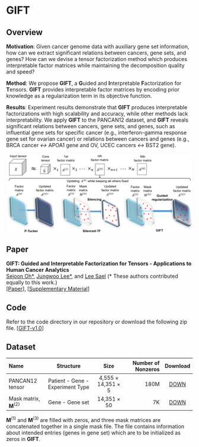 # GIFT

Overview
---------------

**Motivation**: Given cancer genome data with auxiliary gene set information, how can we extract significant
relations between cancers, gene sets, and genes? How can we devise a tensor factorization method which
produces interpretable factor matrices while maintaining the decomposition quality and speed?

**Method**: We propose **GIFT**, a **G**uided and **I**nterpretable **F**actorization for **T**ensors. **GIFT** provides interpretable
factor matrices by encoding prior knowledge as a regularization term in its objective function.

**Results**: Experiment results demonstrate that **GIFT** produces interpretable factorizations with high scalability
and accuracy, while other methods lack interpretability. We apply **GIFT** to the PANCAN12 dataset,
and **GIFT** reveals significant relations between cancers, gene sets, and genes, such as influential gene
sets for specific cancer (e.g., interferon-gamma response gene set for ovarian cancer) or relations between
cancers and genes (e.g., BRCA cancer *<->* APOA1 gene and OV, UCEC cancers *<->* BST2 gene).

![overview_img](/img/overall.png)


Paper
---------------

**GIFT: Guided and Interpretable Factorization for Tensors - Applications to Human Cancer Analytics**  
[Sejoon Oh*](https://www.sejoonoh.com/), [Jungwoo Lee*](https://datalab.snu.ac.kr/~ljw9111/), and [Lee Sael](http://www3.cs.stonybrook.edu/~sael/) (* These authors contributed equally to this work.)   
[[Paper](/paper/GIFT.pdf)], [[Supplementary Material](/paper/supple.pdf)]

Code
---------------
Refer to the code directory in our repository or download the following zip file.
[[GIFT-v1.0](/code/GIFT1.0.zip)]

Dataset
---------------
| Name | Structure | Size | Number of Nonzeros | Download |
| :------------ | :-----------: | :-------------: |------------: |:------------------: |
| PANCAN12 tensor     | Patient - Gene - Experiment Type | 4,555 &times; 14,351 &times; 5 | 180M | [DOWN](https://datalab.snu.ac.kr/data/GIFT/total.zip) |
| Mask matrix, **M**<sup>(2)</sup>	    | Gene - Gene set | 14,351 &times; 50 | 7K | [DOWN](https://datalab.snu.ac.kr/GIFT/mask.zip) |

**M**<sup>(1)</sup> and **M**<sup>(3)</sup> are filled with zeros, and three mask matrices are concatenated together in a single mask file. The file contains information about intended entries (genes in gene set) which are to be initialized as zeros in **GIFT**.
